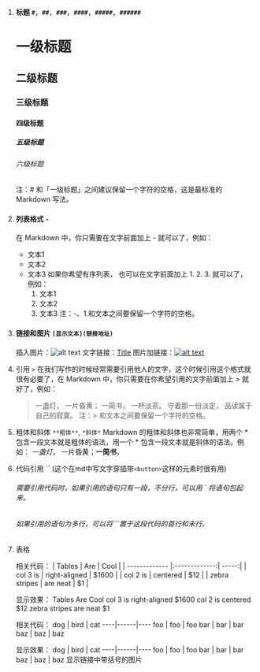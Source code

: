 1. #### 标题 `#, ##, ###, ####, #####, ######`
    # 一级标题
    ## 二级标题
    ### 三级标题
    #### 四级标题
    ##### 五级标题
    ###### 六级标题
    注：# 和「一级标题」之间建议保留一个字符的空格，这是最标准的 Markdown 写法。


2. #### 列表格式 `-`
    在 Markdown 中，你只需要在文字前面加上 - 就可以了，例如：
    - 文本1
    - 文本2
    - 文本3
   如果你希望有序列表，
   也可以在文字前面加上 1. 2. 3. 就可以了，例如：
        1. 文本1
        2. 文本2
        3. 文本3
    注：-、1.和文本之间要保留一个字符的空格。


3. #### 链接和图片 `[显示文本](链接地址)`
    插入图片：![alt text](http://path/to/img.jpg "title")
    文字链接：[Title](你的链接地址)
    图片加链接：[![alt text](http://path/to/img.jpg "title")](你的链接地址)
    

4. 引用 `>`
    在我们写作的时候经常需要引用他人的文字，这个时候引用这个格式就很有必要了，在 Markdown 中，你只需要在你希望引用的文字前面加上 > 就好了，例如：
    > 一盏灯， 一片昏黄； 一简书， 一杯淡茶。 守着那一份淡定， 品读属于自己的寂寞。
    注：> 和文本之间要保留一个字符的空格。


5. 粗体和斜体 `**粗体**`, `*斜体*`
    Markdown 的粗体和斜体也非常简单，用两个 * 包含一段文本就是粗体的语法，用一个 * 包含一段文本就是斜体的语法。例如：
     *一盏灯*， 一片昏黄；**一简书**，

6. 代码引用 `` (这个在md中写文字穿插带`<button>`这样的元素时很有用)
    ###### 需要引用代码时，如果引用的语句只有一段，不分行，可以用 ` 将语句包起来。
    ###### 如果引用的语句为多行，可以将```置于这段代码的首行和末行。

7. 表格

    相关代码：
        | Tables        | Are           | Cool  |
        | ------------- |:-------------:| -----:|
        | col 3 is      | right-aligned | $1600 |
        | col 2 is      | centered      |   $12 |
        | zebra stripes | are neat      |    $1 |
    
    显示效果：
        Tables 	Are 	Cool
        col 3 is 	right-aligned 	$1600
        col 2 is 	centered 	$12
        zebra stripes 	are neat 	$1


    相关代码：
        dog | bird | cat
        ----|------|----
        foo | foo  | foo
        bar | bar  | bar
        baz | baz  | baz
        
    显示效果：
        dog | bird | cat
        ----|------|----
        foo | foo | foo
        bar | bar | bar
        baz | baz | baz
        显示链接中带括号的图片
